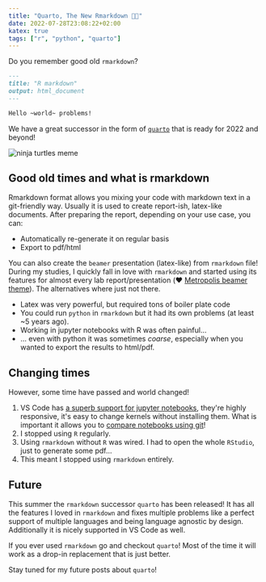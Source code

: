 ```yaml
---
title: "Quarto, The New Rmarkdown 📃📜"
date: 2022-07-28T23:08:22+02:00
katex: true
tags: ["r", "python", "quarto"]
---
```


Do you remember good old `rmarkdown`?

```md
---
title: "R markdown"
output: html_document
---

Hello ~world~ problems!
```

We have a great successor in the form of [`quarto`](https://quarto.org/) that is ready for 2022 and beyond!

<!--more-->

![ninja turtles meme](rmarkdown-turtles.png)

## Good old times and what is rmarkdown

Rmarkdown format allows you mixing your code with markdown text in a git-friendly way.
Usually it is used to create report-ish, latex-like documents.
After preparing the report, depending on your use case, you can:

* Automatically re-generate it on regular basis
* Export to pdf/html

You can also create the `beamer` presentation (latex-like) from `rmarkdown` file!
During my studies, I quickly fall in love with `rmarkdown` and started using its features for almost every lab report/presentation (❤️ [Metropolis beamer theme](https://github.com/matze/mtheme)).
The alternatives where just not there.

* Latex was very powerful, but required tons of boiler plate code
* You could run `python` in `rmarkdown` but it had its own problems (at least ~5 years ago).
* Working in jupyter notebooks with R was often painful...
* ... even with python it was sometimes _coarse_, especially when you wanted to export the results to html/pdf.

## Changing times

However, some time have passed and world changed!

1. VS Code has [a superb support for jupyter notebooks](https://code.visualstudio.com/docs/datascience/jupyter-notebooks), they're highly responsive, it's easy to change kernels without installing them. What is important it allows you to [compare notebooks using git](https://code.visualstudio.com/docs/datascience/jupyter-notebooks#_custom-notebook-diffing)!
2. I stopped using `R` regularly.
3. Using `rmarkdown` without `R` was wired. I had to open the whole `RStudio`, just to generate some pdf...
4. This meant I stopped using `rmarkdown` entirely.

## Future

This summer the `rmarkdown` successor `quarto` has been released!
It has all the features I loved in `rmarkdown` and fixes multiple problems like a perfect support of multiple languages and being language agnostic by design.
Additionally it is nicely supported in VS Code as well.

If you ever used `rmarkdown` go and checkout `quarto`!
Most of the time it will work as a drop-in replacement that is just better.

Stay tuned for my future posts about `quarto`!
